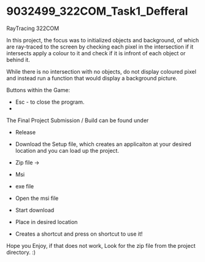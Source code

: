 # 9032499_322COM_Task1_Defferal
RayTracing 322COM

In this project, the focus was to initialized objects and background,
of which are ray-traced to the screen by checking each pixel in the
intersection if it intersects apply a colour to it and check if it is
infront of each object or behind it.

While there is no intersection with no objects, do not display coloured
pixel and instead run a function that would display a background picture.


Buttons within the Game:

- Esc - to close the program.
- 


The Final Project Submission / Build can be found under
- Release
- Download the Setup file, which creates an applicaiton at your desired location and you can load up the project.

- Zip file -> 
- Msi 
- exe file 
- Open the msi file
- Start download 
- Place in desired location
- Creates a shortcut and press on shortcut to use it!

Hope you Enjoy, if that does not work, Look for the zip file from the project directory. :)

